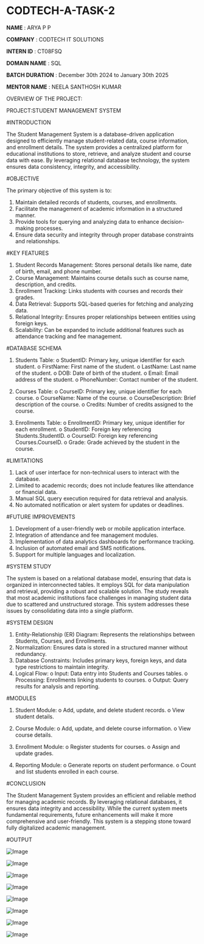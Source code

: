 # CODTECH-A-TASK-2

**NAME** : ARYA P P

**COMPANY** : CODTECH IT SOLUTIONS

**INTERN ID** : CT08FSQ

**DOMAIN NAME** : SQL

**BATCH DURATION** : December 30th 2024 to January 30th 2025

**MENTOR NAME** : NEELA SANTHOSH KUMAR

OVERVIEW OF THE PROJECT:

PROJECT:STUDENT MANAGEMENT SYSTEM

#INTRODUCTION

The Student Management System is a database-driven application designed to efficiently manage student-related data, course information, and enrollment details. The system provides a centralized platform for educational institutions to store, retrieve, and analyze student and course data with ease. By leveraging relational database technology, the system ensures data consistency, integrity, and accessibility.

#OBJECTIVE

The primary objective of this system is to:
1.	Maintain detailed records of students, courses, and enrollments.
2.	Facilitate the management of academic information in a structured manner.
3.	Provide tools for querying and analyzing data to enhance decision-making processes.
4.	Ensure data security and integrity through proper database constraints and relationships.

#KEY FEATURES

1.	Student Records Management: Stores personal details like name, date of birth, email, and phone number.
2.	Course Management: Maintains course details such as course name, description, and credits.
3.	Enrollment Tracking: Links students with courses and records their grades.
4.	Data Retrieval: Supports SQL-based queries for fetching and analyzing data.
5.	Relational Integrity: Ensures proper relationships between entities using foreign keys.
6.	Scalability: Can be expanded to include additional features such as attendance tracking and fee management.

#DATABASE SCHEMA

1.	Students Table:
o	StudentID: Primary key, unique identifier for each student.
o	FirstName: First name of the student.
o	LastName: Last name of the student.
o	DOB: Date of birth of the student.
o	Email: Email address of the student.
o	PhoneNumber: Contact number of the student.

2.	Courses Table:
o	CourseID: Primary key, unique identifier for each course.
o	CourseName: Name of the course.
o	CourseDescription: Brief description of the course.
o	Credits: Number of credits assigned to the course.

3.	Enrollments Table:
o	EnrollmentID: Primary key, unique identifier for each enrollment.
o	StudentID: Foreign key referencing Students.StudentID.
o	CourseID: Foreign key referencing Courses.CourseID.
o	Grade: Grade achieved by the student in the course.

#LIMITATIONS

1.	Lack of user interface for non-technical users to interact with the database.
2.	Limited to academic records; does not include features like attendance or financial data.
3.	Manual SQL query execution required for data retrieval and analysis.
4.	No automated notification or alert system for updates or deadlines.

#FUTURE IMPROVEMENTS

1.	Development of a user-friendly web or mobile application interface.
2.	Integration of attendance and fee management modules.
3.	Implementation of data analytics dashboards for performance tracking.
4.	Inclusion of automated email and SMS notifications.
5.	Support for multiple languages and localization.

#SYSTEM STUDY

The system is based on a relational database model, ensuring that data is organized in interconnected tables. It employs SQL for data manipulation and retrieval, providing a robust and scalable solution. The study reveals that most academic institutions face challenges in managing student data due to scattered and unstructured storage. This system addresses these issues by consolidating data into a single platform.

#SYSTEM DESIGN

1.	Entity-Relationship (ER) Diagram: Represents the relationships between Students, Courses, and Enrollments.
2.	Normalization: Ensures data is stored in a structured manner without redundancy.
3.	Database Constraints: Includes primary keys, foreign keys, and data type restrictions to maintain integrity.
4.	Logical Flow:
o	Input: Data entry into Students and Courses tables.
o	Processing: Enrollments linking students to courses.
o	Output: Query results for analysis and reporting.

#MODULES

1.	Student Module:
o	Add, update, and delete student records.
o	View student details.

2.	Course Module:
o	Add, update, and delete course information.
o	View course details.

3.	Enrollment Module:
o	Register students for courses.
o	Assign and update grades.

4.	Reporting Module:
o	Generate reports on student performance.
o	Count and list students enrolled in each course.

#CONCLUSION

The Student Management System provides an efficient and reliable method for managing academic records. By leveraging relational databases, it ensures data integrity and accessibility. While the current system meets fundamental requirements, future enhancements will make it more comprehensive and user-friendly. This system is a stepping stone toward fully digitalized academic management.

#OUTPUT

![Image](https://github.com/user-attachments/assets/d74e5c4e-d498-4da3-83b0-58ed2fd2ac5b)

![Image](https://github.com/user-attachments/assets/ed2e68f2-bfad-4a3d-b0be-e747022ad88e)

![Image](https://github.com/user-attachments/assets/9f00a50c-3012-4dd1-b4c3-6861c2ffcc0d)

![Image](https://github.com/user-attachments/assets/0688ef56-d6cf-43c3-9b3e-688b76ddb856)

![Image](https://github.com/user-attachments/assets/e0ad0db8-2be2-48e8-93fe-3c54e4dde5bb)

![Image](https://github.com/user-attachments/assets/7dda0d00-1650-4eb5-a7f1-45a43903500a)

![Image](https://github.com/user-attachments/assets/2d1adc56-44ac-42dd-8e0c-f98af17f42cf)

![Image](https://github.com/user-attachments/assets/9268591d-3bb9-42a6-9a38-1a320850d43c)

